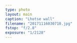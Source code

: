 ```yaml
---
type: photo
layout: main
caption: "Lhotse wall"
filename: "20171116030710.jpg"
fstop: "f/2.8"
exposure: "1/2128"
---
```


